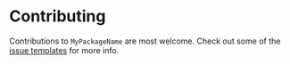 # Contributing

Contributions to `MyPackageName` are most welcome. Check out some of the [issue templates](./.github/ISSUE_TEMPLATE/) for more info.
